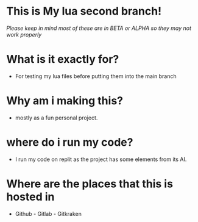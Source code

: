 # This is My lua second branch!

*Please keep in mind most of these are in BETA or ALPHA so they may not work properly*

# What is it exactly for?

- For testing my lua files before putting them into the main branch

# Why am i making this?

- mostly as a fun personal project.

# where do i run my code?

- I run my code on replit as the project has some elements from its AI.

# Where are the places that this is hosted in

- Github - Gitlab - Gitkraken 



